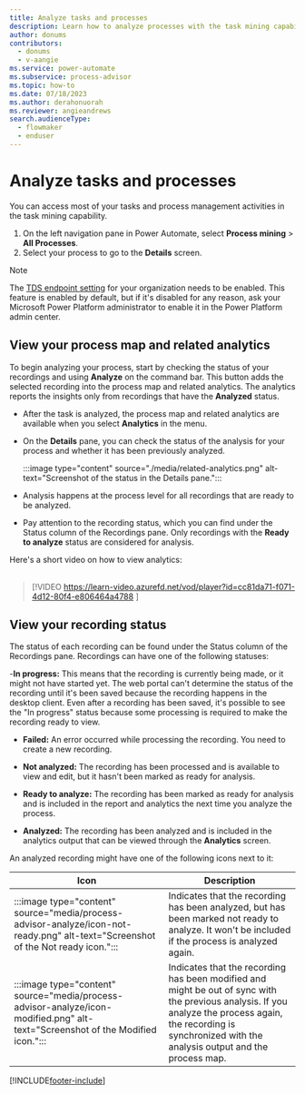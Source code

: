 ```yaml
---
title: Analyze tasks and processes
description: Learn how to analyze processes with the task mining capability. The analyze feature adds a recording into the process map and associated analytics.
author: donums
contributors:
  - donums
  - v-aangie 
ms.service: power-automate
ms.subservice: process-advisor
ms.topic: how-to
ms.date: 07/18/2023
ms.author: derahonuorah
ms.reviewer: angieandrews
search.audienceType: 
  - flowmaker
  - enduser
---
```


# Analyze tasks and processes


You can access most of your tasks and process management activities in the task mining capability.

1. On the left navigation pane in Power Automate, select **Process mining** > **All Processes**.
1. Select your process to go to the **Details** screen.

> [!NOTE]
> The [TDS endpoint setting](/power-platform/admin/settings-features) for your organization needs to be enabled. This feature is enabled by default, but if it's disabled for any reason, ask your Microsoft Power Platform administrator to enable it in the Power Platform admin center.

## View your process map and related analytics

To begin analyzing your process, start by checking the status of your recordings and using **Analyze** on the command bar. This button adds the selected recording into the process map and related analytics. The analytics reports the insights only from recordings that have the **Analyzed** status.

- After the task is analyzed, the process map and related analytics are available when you select **Analytics** in the menu.

- On the **Details** pane, you can check the status of the analysis for your process and whether it has been previously analyzed.

    :::image type="content" source="./media/related-analytics.png" alt-text="Screenshot of the status in the Details pane.":::

- Analysis happens at the process level for all recordings that are ready to be analyzed.

- Pay attention to the recording status, which you can find under the Status column of the Recordings pane. Only recordings with the **Ready to analyze** status are considered for analysis.

Here's a short video on how to view analytics:<br>
</br>
> [!VIDEO https://learn-video.azurefd.net/vod/player?id=cc81da71-f071-4d12-80f4-e806464a4788 ]

## View your recording status

The status of each recording can be found under the Status column of the Recordings pane. Recordings can have one of the following statuses:

-**In progress:** This means that the recording is currently being made, or it might not have started yet. The web portal can't determine the status of the recording until it's been saved because the recording happens in the desktop client. Even after a recording has been saved, it's possible to see the "In progress" status because some processing is required to make the recording ready to view.

- **Failed:** An error occurred while processing the recording. You need to create a new recording.

- **Not analyzed:** The recording has been processed and is available to view and edit, but it hasn't been marked as ready for analysis.

- **Ready to analyze:** The recording has been marked as ready for analysis and is included in the report and analytics the next time you analyze the process.

- **Analyzed:** The recording has been analyzed and is included in the analytics output that can be viewed through the **Analytics** screen.

An analyzed recording might have one of the following icons next to it:


|Icon  |Description  |
|---------|---------|
|:::image type="content" source="media/process-advisor-analyze/icon-not-ready.png" alt-text="Screenshot of the Not ready icon.":::    | Indicates that the recording has been analyzed, but has been marked not ready to analyze. It won't be included if the process is analyzed again.        |
|:::image type="content" source="media/process-advisor-analyze/icon-modified.png" alt-text="Screenshot of the Modified icon.":::    | Indicates that the recording has been modified and might be out of sync with the previous analysis. If you analyze the process again, the recording is synchronized with the analysis output and the process map.        |


[!INCLUDE[footer-include](includes/footer-banner.md)]
